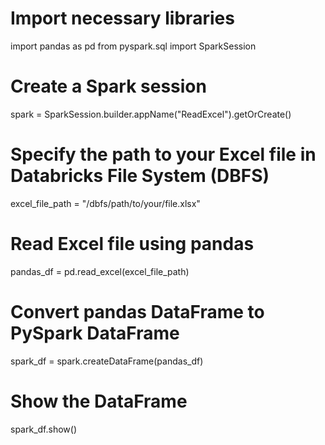 # Import necessary libraries
import pandas as pd
from pyspark.sql import SparkSession

# Create a Spark session
spark = SparkSession.builder.appName("ReadExcel").getOrCreate()

# Specify the path to your Excel file in Databricks File System (DBFS)
excel_file_path = "/dbfs/path/to/your/file.xlsx"

# Read Excel file using pandas
pandas_df = pd.read_excel(excel_file_path)

# Convert pandas DataFrame to PySpark DataFrame
spark_df = spark.createDataFrame(pandas_df)

# Show the DataFrame
spark_df.show()
